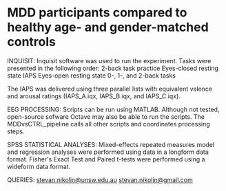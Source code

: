 # MDD participants compared to healthy age- and gender-matched controls

INQUISIT:
Inquisit software was used to run the experiment. 
Tasks were presented in the following order:
  2-back task practice
  Eyes-closed resting state
  IAPS
  Eyes-open resting state
  0-, 1-, and 2-back tasks
 
The IAPS was delivered using three parallel lists with equivalent valence and arousal ratings (IAPS_A.iqx, IAPS_B.iqx, and IAPS_C.iqx). 


EEG PROCESSING:
Scripts can be run using MATLAB. 
Although not tested, open-source sofware Octave may also be able to run the scripts.
The MDDvsCTRL_pipeline calls all other scripts and coordinates processing steps. 


SPSS STATISTICAL ANALYSES:
Mixed-effects repeated measures model and regression analyses were performed using data in a longform data format. 
Fisher's Exact Test and Paired t-tests were performed using a wideform data format. 


QUERIES:
stevan.nikolin@unsw.edu.au
stevan.nikolin@gmail.com

